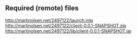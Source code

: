 Required (remote) files
-----------------------

http://martinolsen.net/2497122/launch.jnlp
http://martinolsen.net/2497122/client-0.0.1-SNAPSHOT.zip
http://martinolsen.net/2497122/lib/client-0.0.1-SNAPSHOT.jar
